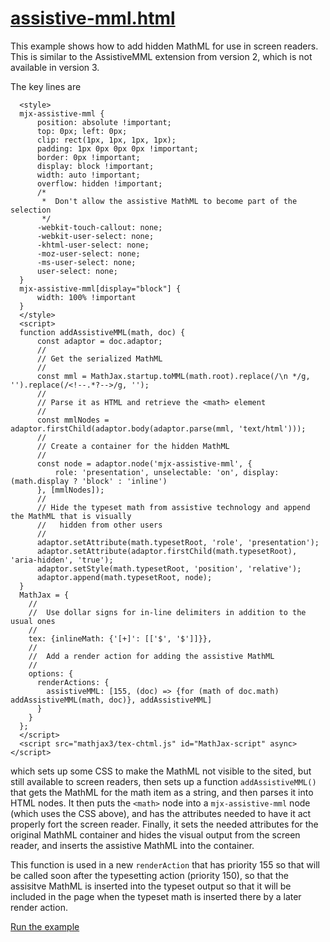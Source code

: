 # [assistive-mml.html](https://mathjax.github.io/MathJax-demos-web/tex-assistive.html)

This example shows how to add hidden MathML for use in screen readers.  This is similar to the AssistiveMML extension from version 2, which is not available in version 3.

The key lines are

```
  <style>
  mjx-assistive-mml {
      position: absolute !important;
      top: 0px; left: 0px;
      clip: rect(1px, 1px, 1px, 1px);
      padding: 1px 0px 0px 0px !important;
      border: 0px !important;
      display: block !important;
      width: auto !important;
      overflow: hidden !important;
      /*
       *  Don't allow the assistive MathML to become part of the selection
       */
      -webkit-touch-callout: none;
      -webkit-user-select: none;
      -khtml-user-select: none;
      -moz-user-select: none;
      -ms-user-select: none;
      user-select: none;
  }
  mjx-assistive-mml[display="block"] {
      width: 100% !important
  }
  </style>
  <script>
  function addAssistiveMML(math, doc) {
      const adaptor = doc.adaptor;
      //
      // Get the serialized MathML
      //
      const mml = MathJax.startup.toMML(math.root).replace(/\n */g, '').replace(/<!--.*?-->/g, '');
      //
      // Parse it as HTML and retrieve the <math> element
      //
      const mmlNodes = adaptor.firstChild(adaptor.body(adaptor.parse(mml, 'text/html')));
      //
      // Create a container for the hidden MathML
      //
      const node = adaptor.node('mjx-assistive-mml', {
          role: 'presentation', unselectable: 'on', display: (math.display ? 'block' : 'inline')
      }, [mmlNodes]);
      //
      // Hide the typeset math from assistive technology and append the MathML that is visually 
      //   hidden from other users
      //
      adaptor.setAttribute(math.typesetRoot, 'role', 'presentation');
      adaptor.setAttribute(adaptor.firstChild(math.typesetRoot), 'aria-hidden', 'true');
      adaptor.setStyle(math.typesetRoot, 'position', 'relative');
      adaptor.append(math.typesetRoot, node);
  }
  MathJax = {
    //
    //  Use dollar signs for in-line delimiters in addition to the usual ones
    //
    tex: {inlineMath: {'[+]': [['$', '$']]}},
    //
    //  Add a render action for adding the assistive MathML
    //
    options: {
      renderActions: {
        assistiveMML: [155, (doc) => {for (math of doc.math) addAssistiveMML(math, doc)}, addAssistiveMML]
      }
    }
  };
  </script>
  <script src="mathjax3/tex-chtml.js" id="MathJax-script" async></script>
```

which sets up some CSS to make the MathML not visible to the sited, but still available to screen readers, then sets up a function `addAssistiveMML()` that gets the MathML for the math item as a string, and then parses it into HTML nodes.  It then puts the `<math>` node into a `mjx-assistive-mml` node (which uses the CSS above), and has the attributes needed to have it act properly fort the screen reader.  Finally, it sets the needed attributes for the original MathML container and hides the visual output from the screen reader, and inserts the assistive MathML into the container.

This function is used in a new `renderAction` that has priority 155 so that will be called soon after the typesetting action (priority 150), so that the assisitve MathML is inserted into the typeset output so that it will be included in the page when the typeset math is inserted there by a later render action.

[Run the example](https://mathjax.github.io/MathJax-demos-web/assistive-mml.html)
